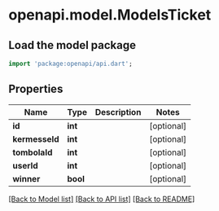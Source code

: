 # openapi.model.ModelsTicket

## Load the model package
```dart
import 'package:openapi/api.dart';
```

## Properties
Name | Type | Description | Notes
------------ | ------------- | ------------- | -------------
**id** | **int** |  | [optional] 
**kermesseId** | **int** |  | [optional] 
**tombolaId** | **int** |  | [optional] 
**userId** | **int** |  | [optional] 
**winner** | **bool** |  | [optional] 

[[Back to Model list]](../README.md#documentation-for-models) [[Back to API list]](../README.md#documentation-for-api-endpoints) [[Back to README]](../README.md)



